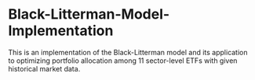 # Black-Litterman-Model-Implementation

This is an implementation of the Black-Litterman model and its application to optimizing portfolio allocation among 11 sector-level ETFs with given historical market data.
